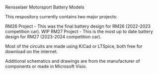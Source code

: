 Rensselaer Motorsport Battery Models

This respository currently contains two major projects:

RM26 Project - This was the final battery design for RM26 (2022-2023 competition car).
WIP RM27 Project - This is the most up to date battery design for RM27 (2023-2024 competition car).

Most of the circuits are made using KiCad or LTSpice, both free for download on the internet.

Additional schematics and drawings are from the manufacturer of components or made in Microsoft Visio.
